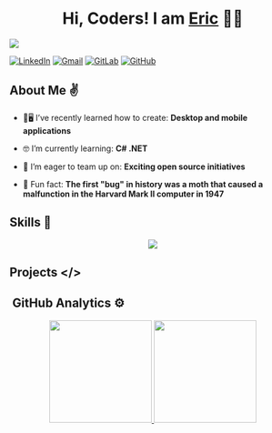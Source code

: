 <div align="center">
<h1 align="center">Hi, Coders! I am <a href="#">Eric</a> 🧑‍💻</h1>
</div>

<img src="https://i.imgur.com/ZxusTje.jpg">

[![LinkedIn](https://img.shields.io/badge/linkedin-%230077B5.svg?style=for-the-badge&logo=linkedin&logoColor=white)](https://www.linkedin.com/in/eric-villeda-reyes-584856281/)
[![Gmail](https://img.shields.io/badge/Gmail-D14836?style=for-the-badge&logo=gmail&logoColor=white)](mailto:ericjared29@gmail.com)
[![GitLab](https://img.shields.io/badge/gitlab-%23181717.svg?style=for-the-badge&logo=gitlab&logoColor=white)](https://gitlab.com/ericjared29)
[![GitHub](https://img.shields.io/badge/github-%23121011.svg?style=for-the-badge&logo=github&logoColor=white)](https://github.com/EricV29)


## About Me ✌
- 📱🖥️ I’ve recently learned how to create: **Desktop and mobile applications**

- 🤓 I’m currently learning: **C# .NET**

- 🤝 I’m eager to team up on: **Exciting open source initiatives**
  
- 📜 Fun fact: **The first "bug" in history was a moth that caused a malfunction in the Harvard Mark II computer in 1947**

## Skills 🚀

<p align="center">
  <a href="https://skillicons.dev">
    <img src="https://skillicons.dev/icons?i=javascript,typescript,python,cpp,html,nodejs,electron,react,mysql,postgres,tailwind,git" />
  </a>
</p>

## Projects </>

## &nbsp;GitHub Analytics ⚙️ 

<p align="center">
<a href="https://github.com/EricV29">
  <img height="180em" src="https://github-readme-stats-eight-theta.vercel.app/api?username=EricV29&show_icons=true&theme=algolia&include_all_commits=true&count_private=true"/>
  <img height="180em" src="https://github-readme-stats-eight-theta.vercel.app/api/top-langs/?username=EricV29&layout=compact&langs_count=8&theme=algolia"/>
</a>
</p>
